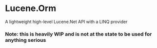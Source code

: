 # Lucene.Orm
A lightweight high-level Lucene.Net API with a LINQ provider

### Note: this is heavily WIP and is not at the state to be used for anything serious
